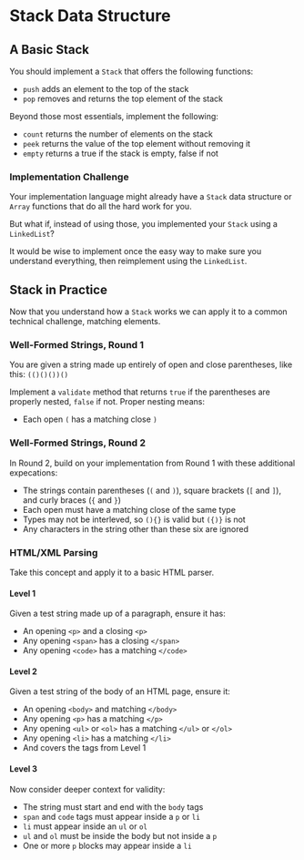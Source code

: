 # Stack Data Structure

## A Basic Stack

You should implement a `Stack` that offers the following functions:

* `push` adds an element to the top of the stack
* `pop` removes and returns the top element of the stack

Beyond those most essentials, implement the following:

* `count` returns the number of elements on the stack
* `peek` returns the value of the top element without removing it
* `empty` returns a true if the stack is empty, false if not

### Implementation Challenge

Your implementation language might already have a `Stack` data structure or `Array` functions that do all the hard work for you.

But what if, instead of using those, you implemented your `Stack` using a `LinkedList`?

It would be wise to implement once the easy way to make sure you understand everything, then reimplement using the `LinkedList`.

## Stack in Practice

Now that you understand how a `Stack` works we can apply it to a common technical challenge, matching elements.

### Well-Formed Strings, Round 1

You are given a string made up entirely of open and close parentheses, like this: `(()()())()`

Implement a `validate` method that returns `true` if the parentheses are properly nested, `false` if not. Proper nesting means:

* Each open `(` has a matching close `)`

### Well-Formed Strings, Round 2

In Round 2, build on your implementation from Round 1 with these additional expecations:

* The strings contain parentheses (`(` and `)`), square brackets (`[` and `]`), and curly braces (`{` and `}`)
* Each open must have a matching close of the same type
* Types may not be interleved, so `(){}` is valid but `({)}` is not
* Any characters in the string other than these six are ignored

### HTML/XML Parsing

Take this concept and apply it to a basic HTML parser.

#### Level 1

Given a test string made up of a paragraph, ensure it has:

* An opening `<p>` and a closing `<p>`
* Any opening `<span>` has a closing `</span>`
* Any opening `<code>` has a matching `</code>`

#### Level 2

Given a test string of the body of an HTML page, ensure it:

* An opening `<body>` and matching `</body>`
* Any opening `<p>` has a matching `</p>`
* Any opening `<ul>` or `<ol>` has a matching `</ul>` or `</ol>`
* Any opening `<li>` has a matching `</li>`
* And covers the tags from Level 1

#### Level 3

Now consider deeper context for validity:

* The string must start and end with the `body` tags
* `span` and `code` tags must appear inside a `p` or `li`
* `li` must appear inside an `ul` or `ol`
* `ul` and `ol` must be inside the body but not inside a `p`
* One or more `p` blocks may appear inside a `li`